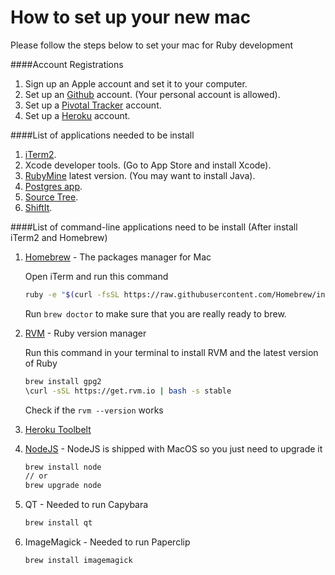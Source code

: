 # How to set up your new mac

Please follow the steps below to set your mac for Ruby development

####Account Registrations

1. Sign up an Apple account and set it to your computer.
2. Set up an [Github](http://github.com) account. (Your personal account is allowed).
3. Set up a [Pivotal Tracker](http://pivotaltracker.com) account.
4. Set up a [Heroku](http://heroku.com) account.

####List of applications needed to be install

1. [iTerm2](http://iterm2.com/downloads.html).
2. Xcode developer tools. (Go to App Store and install Xcode).
3. [RubyMine](https://www.jetbrains.com/ruby/) latest version. (You may want to install Java).
4. [Postgres app](http://postgresapp.com/).
5. [Source Tree](http://www.sourcetreeapp.com/).
6. [ShiftIt](https://github.com/fikovnik/ShiftIt/downloads).
    
####List of command-line applications need to be install (After install iTerm2 and Homebrew)

1. [Homebrew](http://brew.sh/#install) - The packages manager for Mac
    
    Open iTerm and run this command
    
    ```sh
    ruby -e "$(curl -fsSL https://raw.githubusercontent.com/Homebrew/install/master/install)"
    ```
    
    Run `brew doctor` to make sure that you are really ready to brew.

2. [RVM](http://rvm.io/) - Ruby version manager
    
    Run this command in your terminal to install RVM and the latest version of Ruby

    ```sh
    brew install gpg2
    \curl -sSL https://get.rvm.io | bash -s stable
    ```
    
    Check if the  `rvm --version` works
    
3. [Heroku Toolbelt](https://toolbelt.heroku.com/)
4. [NodeJS](http://nodejs.org/) - NodeJS is shipped with MacOS so you just need to upgrade it
    
    ```sh
    brew install node
    // or
    brew upgrade node
    ```
5. QT - Needed to run Capybara

    ```sh
    brew install qt
    ```
6. ImageMagick - Needed to run Paperclip    
    
    ```sh
    brew install imagemagick
    ```
